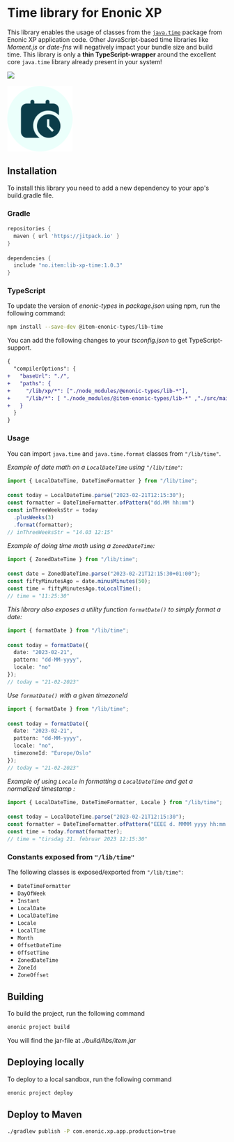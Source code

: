 # Time library for Enonic XP

This library enables the usage of classes from the [`java.time`](https://docs.oracle.com/en/java/javase/11/docs/api/java.base/java/time/package-summary.html) package from Enonic XP application code.
Other JavaScript-based time libraries like _Moment.js_ or _date-fns_ will negatively impact your bundle size and build time. This library is only a **thin TypeScript-wrapper** around the excellent core `java.time` library already present in your system!

[![](https://repo.itemtest.no/api/badge/latest/releases/no/item/lib-xp-time)](https://repo.itemtest.no/#/releases/no/item/lib-xp-time)

<img src="https://github.com/ItemConsulting/lib-xp-time/raw/main/docs/icon.svg?sanitize=true" width="150">

## Installation

To install this library you need to add a new dependency to your app's build.gradle file.

### Gradle

```groovy
repositories {
  maven { url 'https://jitpack.io' }
}

dependencies {
  include "no.item:lib-xp-time:1.0.3"
}
```

### TypeScript

To update the version of *enonic-types* in *package.json* using npm, run the following command:
```bash
npm install --save-dev @item-enonic-types/lib-time
```

You can add the following changes to your *tsconfig.json* to get TypeScript-support.

```diff
{
  "compilerOptions": {
+   "baseUrl": "./",
+   "paths": {
+     "/lib/xp/*": ["./node_modules/@enonic-types/lib-*"],
+     "/lib/*": [ "./node_modules/@item-enonic-types/lib-*" ,"./src/main/resources/lib/*"],
+   }
  }
}
```

### Usage

You can import `java.time` and  `java.time.format` classes from `"/lib/time"`.

*Example of date math on a `LocalDateTime` using `"/lib/time"`:*

```typescript
import { LocalDateTime, DateTimeFormatter } from "/lib/time";

const today = LocalDateTime.parse("2023-02-21T12:15:30");
const formatter = DateTimeFormatter.ofPattern("dd.MM hh:mm")
const inThreeWeeksStr = today
  .plusWeeks(3)
  .format(formatter);
// inThreeWeeksStr = "14.03 12:15"
```

*Example of doing time math using a `ZonedDateTime`:*

```typescript
import { ZonedDateTime } from "/lib/time";

const date = ZonedDateTime.parse("2023-02-21T12:15:30+01:00");
const fiftyMinutesAgo = date.minusMinutes(50);
const time = fiftyMinutesAgo.toLocalTime();
// time = "11:25:30"
```

*This library also exposes a utility function `formatDate()` to simply format a date:*

```typescript
import { formatDate } from "/lib/time";

const today = formatDate({
  date: "2023-02-21",
  pattern: "dd-MM-yyyy",
  locale: "no"
});
// today = "21-02-2023"
```
*Use `formatDate()` with a given timezoneId*
```typescript
import { formatDate } from "/lib/time";

const today = formatDate({
  date: "2023-02-21",
  pattern: "dd-MM-yyyy",
  locale: "no",
  timezoneId: "Europe/Oslo"
});
// today = "21-02-2023"
```

*Example of using `Locale` in formatting a `LocalDateTime` and get a normalized timestamp :*
```typescript
import { LocalDateTime, DateTimeFormatter, Locale } from "/lib/time";

const today = LocalDateTime.parse("2023-02-21T12:15:30");
const formatter = DateTimeFormatter.ofPattern("EEEE d. MMMM yyyy hh:mm:ss", new Locale("no"));
const time = today.format(formatter);
// time = "tirsdag 21. februar 2023 12:15:30"
```

### Constants exposed from `"/lib/time"`
The following classes is exposed/exported from `"/lib/time"`:
* `DateTimeFormatter`
* `DayOfWeek`
* `Instant`
* `LocalDate`
* `LocalDateTime`
* `Locale`
* `LocalTime`
* `Month`
* `OffsetDateTime`
* `OffsetTime`
* `ZonedDateTime`
* `ZoneId`
* `ZoneOffset`

## Building

To build the project, run the following command

```bash
enonic project build
```

You will find the jar-file at _./build/libs/item.jar_

## Deploying locally

To deploy to a local sandbox, run the following command

```bash
enonic project deploy
```

## Deploy to Maven

```bash
./gradlew publish -P com.enonic.xp.app.production=true
```
